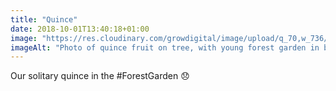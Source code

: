 ```yaml
---
title: "Quince"
date: 2018-10-01T13:40:18+01:00
image: "https://res.cloudinary.com/growdigital/image/upload/q_70,w_736/v1544353992/quince-44062747435.jpg"
imageAlt: "Photo of quince fruit on tree, with young forest garden in background"
---
```


Our solitary quince in the #ForestGarden 😞

